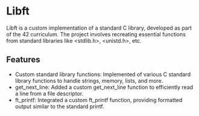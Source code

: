 # Libft

Libft is a custom implementation of a standard C library, developed as part of the 42 curriculum. The project involves recreating  essential functions from standard libraries like <stdlib.h>, <unistd.h>, etc.

## Features
- Custom standard library functions: Implemented of various C standard library functions to handle strings, memory, lists, and more.
- get_next_line: Added a custom get_next_line function to efficiently read a line from a file descriptor.
- ft_printf: Integrated a custom ft_printf function, providing formatted output similar to the standard printf.
